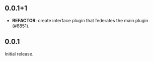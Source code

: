 ## 0.0.1+1

 - **REFACTOR**: create interface plugin that federates the main plugin (#6851).

## 0.0.1
Initial release.
